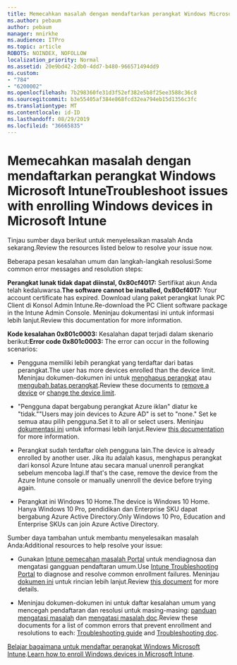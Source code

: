 ```yaml
---
title: Memecahkan masalah dengan mendaftarkan perangkat Windows Microsoft Intune
ms.author: pebaum
author: pebaum
manager: mnirkhe
ms.audience: ITPro
ms.topic: article
ROBOTS: NOINDEX, NOFOLLOW
localization_priority: Normal
ms.assetid: 20e9bd42-2db0-4dd7-b480-966571494dd9
ms.custom:
- "784"
- "6200002"
ms.openlocfilehash: 7b298360fe31d3f52ef382e5b8f25ee3588c36c8
ms.sourcegitcommit: b3e55405af384e868fcd32ea794eb15d1356c3fc
ms.translationtype: MT
ms.contentlocale: id-ID
ms.lasthandoff: 08/29/2019
ms.locfileid: "36665835"
---
```

# <a name="troubleshoot-issues-with-enrolling-windows-devices-in-microsoft-intune"></a><span data-ttu-id="4f6cd-102">Memecahkan masalah dengan mendaftarkan perangkat Windows Microsoft Intune</span><span class="sxs-lookup"><span data-stu-id="4f6cd-102">Troubleshoot issues with enrolling Windows devices in Microsoft Intune</span></span>

<span data-ttu-id="4f6cd-103">Tinjau sumber daya berikut untuk menyelesaikan masalah Anda sekarang.</span><span class="sxs-lookup"><span data-stu-id="4f6cd-103">Review the resources listed below to resolve your issue now.</span></span>
  
<span data-ttu-id="4f6cd-104">Beberapa pesan kesalahan umum dan langkah-langkah resolusi:</span><span class="sxs-lookup"><span data-stu-id="4f6cd-104">Some common error messages and resolution steps:</span></span>
  
 <span data-ttu-id="4f6cd-105">**Perangkat lunak tidak dapat diinstal, 0x80cf4017:** Sertifikat akun Anda telah kedaluwarsa.</span><span class="sxs-lookup"><span data-stu-id="4f6cd-105">**The software cannot be installed, 0x80cf4017:** Your account certificate has expired.</span></span> <span data-ttu-id="4f6cd-106">Download ulang paket perangkat lunak PC Client di Konsol Admin Intune.</span><span class="sxs-lookup"><span data-stu-id="4f6cd-106">Re-download the PC Client software package in the Intune Admin Console.</span></span> <span data-ttu-id="4f6cd-107">Meninjau dokumentasi ini untuk informasi lebih lanjut.</span><span class="sxs-lookup"><span data-stu-id="4f6cd-107">Review this documentation for more information.</span></span>
  
 <span data-ttu-id="4f6cd-108">**Kode kesalahan 0x801c0003:** Kesalahan dapat terjadi dalam skenario berikut:</span><span class="sxs-lookup"><span data-stu-id="4f6cd-108">**Error code 0x801c0003:** The error can occur in the following scenarios:</span></span>
  
-  <span data-ttu-id="4f6cd-109">Pengguna memiliki lebih perangkat yang terdaftar dari batas perangkat.</span><span class="sxs-lookup"><span data-stu-id="4f6cd-109">The user has more devices enrolled than the device limit.</span></span> <span data-ttu-id="4f6cd-110">Meninjau dokumen-dokumen ini untuk [menghapus perangkat](https://docs.microsoft.com/intune/devices-wipe) atau [mengubah batas perangkat](https://docs.microsoft.com/intune/enrollment-restrictions-set#set-device-limit-restrictions).</span><span class="sxs-lookup"><span data-stu-id="4f6cd-110">Review these documents to [remove a device](https://docs.microsoft.com/intune/devices-wipe) or [change the device limit](https://docs.microsoft.com/intune/enrollment-restrictions-set#set-device-limit-restrictions).</span></span>

-  <span data-ttu-id="4f6cd-111">"Pengguna dapat bergabung perangkat Azure iklan" diatur ke "tidak."</span><span class="sxs-lookup"><span data-stu-id="4f6cd-111">"Users may join devices to Azure AD" is set to "none."</span></span> <span data-ttu-id="4f6cd-112">Set ke semua atau pilih pengguna.</span><span class="sxs-lookup"><span data-stu-id="4f6cd-112">Set it to all or select users.</span></span> <span data-ttu-id="4f6cd-113">Meninjau [dokumentasi ini](https://docs.microsoft.com/azure/active-directory/device-management-azure-portal#configure-device-settings) untuk informasi lebih lanjut.</span><span class="sxs-lookup"><span data-stu-id="4f6cd-113">Review [this documentation](https://docs.microsoft.com/azure/active-directory/device-management-azure-portal#configure-device-settings) for more information.</span></span>

-  <span data-ttu-id="4f6cd-114">Perangkat sudah terdaftar oleh pengguna lain.</span><span class="sxs-lookup"><span data-stu-id="4f6cd-114">The device is already enrolled by another user.</span></span> <span data-ttu-id="4f6cd-115">Jika itu adalah kasus, menghapus perangkat dari konsol Azure Intune atau secara manual unenroll perangkat sebelum mencoba lagi.</span><span class="sxs-lookup"><span data-stu-id="4f6cd-115">If that's the case, remove the device from the Azure Intune console or manually unenroll the device before trying again.</span></span>

-  <span data-ttu-id="4f6cd-116">Perangkat ini Windows 10 Home.</span><span class="sxs-lookup"><span data-stu-id="4f6cd-116">The device is Windows 10 Home.</span></span> <span data-ttu-id="4f6cd-117">Hanya Windows 10 Pro, pendidikan dan Enterprise SKU dapat bergabung Azure Active Directory.</span><span class="sxs-lookup"><span data-stu-id="4f6cd-117">Only Windows 10 Pro, Education and Enterprise SKUs can join Azure Active Directory.</span></span>

<span data-ttu-id="4f6cd-118">Sumber daya tambahan untuk membantu menyelesaikan masalah Anda:</span><span class="sxs-lookup"><span data-stu-id="4f6cd-118">Additional resources to help resolve your issue:</span></span>
  
-  <span data-ttu-id="4f6cd-119">Gunakan [Intune pemecahan masalah Portal](https://devicemanagement.microsoft.com/#blade/Microsoft_Intune_DeviceSettings/TroubleshootBlade) untuk mendiagnosa dan mengatasi gangguan pendaftaran umum.</span><span class="sxs-lookup"><span data-stu-id="4f6cd-119">Use [Intune Troubleshooting Portal](https://devicemanagement.microsoft.com/#blade/Microsoft_Intune_DeviceSettings/TroubleshootBlade) to diagnose and resolve common enrollment failures.</span></span> <span data-ttu-id="4f6cd-120">Meninjau [dokumen ini](https://docs.microsoft.com/intune/help-desk-operators) untuk rincian lebih lanjut.</span><span class="sxs-lookup"><span data-stu-id="4f6cd-120">Review [this document](https://docs.microsoft.com/intune/help-desk-operators) for more details.</span></span>

-  <span data-ttu-id="4f6cd-121">Meninjau dokumen-dokumen ini untuk daftar kesalahan umum yang mencegah pendaftaran dan resolusi untuk masing-masing: [panduan mengatasi masalah](https://support.microsoft.com/help/4089533/troubleshooting-windows-device-enrollment-problems-in-microsoft-intune) dan [mengatasi masalah doc](https://docs.microsoft.com/intune-classic/troubleshoot/troubleshoot-device-enrollment-in-intune).</span><span class="sxs-lookup"><span data-stu-id="4f6cd-121">Review these documents for a list of common errors that prevent enrollment and resolutions to each: [Troubleshooting guide](https://support.microsoft.com/help/4089533/troubleshooting-windows-device-enrollment-problems-in-microsoft-intune) and [Troubleshooting doc](https://docs.microsoft.com/intune-classic/troubleshoot/troubleshoot-device-enrollment-in-intune).</span></span>

<span data-ttu-id="4f6cd-122">[Belajar bagaimana untuk mendaftar perangkat Windows Microsoft Intune](https://docs.microsoft.com/intune/windows-enroll).</span><span class="sxs-lookup"><span data-stu-id="4f6cd-122">[Learn how to enroll Windows devices in Microsoft Intune](https://docs.microsoft.com/intune/windows-enroll).</span></span>
